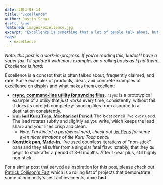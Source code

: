 ```yaml
---
date: 2023-08-14
title: "Excellence"
author: Dustin Schau
draft: true
featured: images/excellence.jpg
excerpt: "Excellence is something that a lot of people talk about, but as we all know, showing and not just telling is better. Thus, this is a deep dive on what makes excellence and some updated and concrete examples of excellence on display."
tags:
  - excellence
---
```


_Note: this post is a work-in-progress. If you're reading this, kudos! I have a super fan. I'll update it with more examples on a rolling basis as I find them. Excellence is hard!_

Excellence is a concept that is often talked about, frequently claimed, and rare. Some examples of products, ideas, and concrete examples of excellence on display and what makes them excellent:

- [**rsync, command-line utility for syncing files**](https://linux.die.net/man/1/rsync). `rsync` is a prototypical example of a utility that _just works_ every time, consistently, without fail. It does its core job completely: syncing files from a source to a destination consistently.
- [**Uni-ball Kuru Toga, Mechanical Pencil**](https://uniballco.com/products/kuru-toga-mechanical-pencils). The best pencil I've ever used. The lead rotates subtly and slightly as you write, which keeps the lead sharp and your lines crisp and clean.
  - _Note: I'm kind of a pen/pencil nerd, check out [Jet Pens](https://www.jetpens.com/blog/Uni-Kuru-Toga-A-Comprehensive-Guide/pt/706) for some even nicer iterations of the Kuru Toga pencil_
- [**Nonstick pan, Made-in**](https://madeincookware.com/products/non-stick-frying-pan/10-inch-graphite). I've used countless iterations of "non-stick" pans and they all suffer from a singular fatal flaw: notably, that they _all_ begin to stick after a period of 3-6 months. After 1-year plus, still highly non-stick.

For a similar post that served as inspiration for this post, please check out [Patrick Collison's Fast](https://patrickcollison.com/fast) which is a rolling list of projects that demonstrate some of humanity's best achievements, done **fast**.
